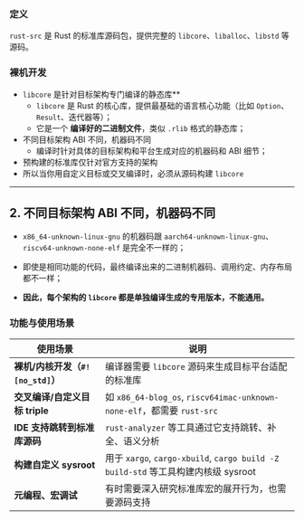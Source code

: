 ### 定义
`rust-src` 是 Rust 的标准库源码包，提供完整的 `libcore`、`liballoc`、`libstd` 等源码。

### 裸机开发
- `libcore` 是针对目标架构专门编译的静态库**
	- `libcore` 是 Rust 的核心库，提供最基础的语言核心功能（比如 `Option`、`Result`、迭代器等）；
	- 它是一个 **编译好的二进制文件**，类似 `.rlib` 格式的静态库；
- 不同目标架构 ABI 不同，机器码不同
	- 编译时针对具体的目标架构和平台生成对应的机器码和 ABI 细节；
- 预构建的标准库仅针对官方支持的架构
- 所以当你用自定义目标或交叉编译时，必须从源码构建 `libcore`

---

## 2. **不同目标架构 ABI 不同，机器码不同**

- `x86_64-unknown-linux-gnu` 的机器码跟 `aarch64-unknown-linux-gnu`、`riscv64-unknown-none-elf` 是完全不一样的；
    
- 即使是相同功能的代码，最终编译出来的二进制机器码、调用约定、内存布局都不一样；
    
- **因此，每个架构的 `libcore` 都是单独编译生成的专用版本，不能通用。**
###  功能与使用场景

| 使用场景                      | 说明                                                                      |
| ------------------------- | ----------------------------------------------------------------------- |
| **裸机/内核开发（`#![no_std]`）** | 编译器需要 `libcore` 源码来生成目标平台适配的标准库                                         |
| **交叉编译/自定义目标 triple**     | 如 `x86_64-blog_os`, `riscv64imac-unknown-none-elf`，都需要 `rust-src`       |
| **IDE 支持跳转到标准库源码**        | `rust-analyzer` 等工具通过它支持跳转、补全、语义分析                                      |
| **构建自定义 sysroot**         | 用于 `xargo`, `cargo-xbuild`, `cargo build -Z build-std` 等工具构建内核级 sysroot |
| **元编程、宏调试**               | 有时需要深入研究标准库宏的展开行为，也需要源码支持                                               |